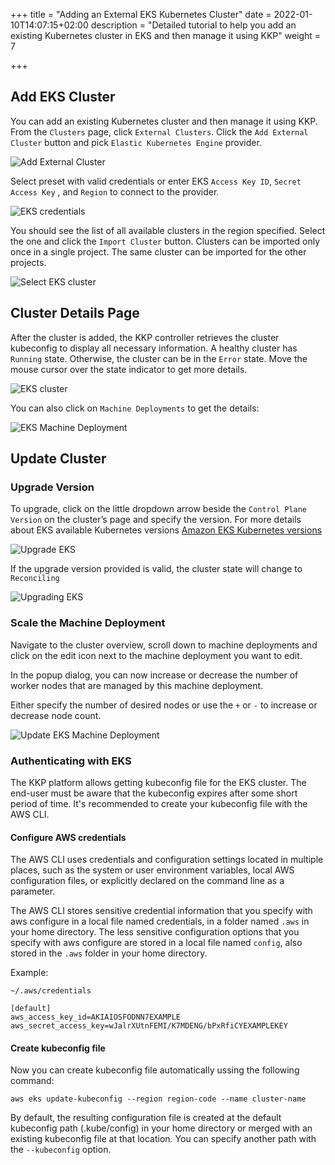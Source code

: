 +++
title = "Adding an External EKS Kubernetes Cluster"
date = 2022-01-10T14:07:15+02:00
description = "Detailed tutorial to help you add an existing Kubernetes cluster in EKS and then manage it using KKP"
weight = 7

+++

## Add EKS Cluster

You can add an existing Kubernetes cluster and then manage it using KKP.
From the `Clusters` page, click `External Clusters`. Click the `Add External Cluster` button and pick `Elastic Kubernetes Engine` provider.

![Add External Cluster](/img/kubermatic/v2.21/tutorials/external_clusters/add_external_cluster.png "Add External Cluster")

Select preset with valid credentials or enter EKS `Access Key ID`, `Secret Access Key` , and `Region` to connect to the provider.

![EKS credentials](/img/kubermatic/v2.21/tutorials/external_clusters/eks_credentials.png "EKS credentials")

You should see the list of all available clusters in the region specified. Select the one and click the `Import Cluster` button. Clusters can be imported only once in a single project. The same cluster can be imported for the other projects.

![Select EKS cluster](/img/kubermatic/v2.21/tutorials/external_clusters/select_eks_cluster.png "Select EKS cluster")

## Cluster Details Page

After the cluster is added, the KKP controller retrieves the cluster kubeconfig to display all necessary information.
A healthy cluster has `Running` state. Otherwise, the cluster can be in the `Error` state. Move the mouse cursor over the state indicator to get more details.

![EKS cluster](/img/kubermatic/v2.21/tutorials/external_clusters/eks.png "EKS cluster")

You can also click on `Machine Deployments` to get the details:

![EKS Machine Deployment](/img/kubermatic/v2.21/tutorials/external_clusters/eks_machine_deployments.png "EKS Machine Deployment")

## Update Cluster

### Upgrade Version

To upgrade, click on the little dropdown arrow beside the `Control Plane Version` on the cluster’s page and specify the version. For more details about EKS available Kubernetes versions
[Amazon EKS Kubernetes versions](https://docs.aws.amazon.com/eks/latest/userguide/kubernetes-versions.html "Amazon EKS Kubernetes versions")

![Upgrade EKS](/img/kubermatic/v2.21/tutorials/external_clusters/upgrade_eks.png "Upgrade EKS")

If the upgrade version provided is valid, the cluster state will change to `Reconciling`

![Upgrading EKS](/img/kubermatic/v2.21/tutorials/external_clusters/eks_reconciling.png "Upgrading EKS")


### Scale the Machine Deployment

Navigate to the cluster overview, scroll down to machine deployments and click on the edit icon next to the machine deployment you want to edit.

In the popup dialog, you can now increase or decrease the number of worker nodes that are managed by this machine deployment.

Either specify the number of desired nodes or use the `+` or `-` to increase or decrease node count.

![Update EKS Machine Deployment](/img/kubermatic/v2.21/tutorials/external_clusters/update_eks_md.png "Update EKS Machine Deployment")

### Authenticating with EKS

The KKP platform allows getting kubeconfig file for the EKS cluster. The end-user must be aware that the kubeconfig expires
after some short period of time.
It's recommended to create your kubeconfig file with the AWS CLI.

#### Configure AWS credentials

The AWS CLI uses credentials and configuration settings located in multiple places, such as the system or user environment
variables, local AWS configuration files, or explicitly declared on the command line as a parameter.

The AWS CLI stores sensitive credential information that you specify with aws configure in a local file named credentials,
in a folder named `.aws` in your home directory. The less sensitive configuration options that you specify with aws configure
are stored in a local file named `config`, also stored in the `.aws` folder in your home directory.

Example:

`~/.aws/credentials`

```
[default]
aws_access_key_id=AKIAIOSFODNN7EXAMPLE
aws_secret_access_key=wJalrXUtnFEMI/K7MDENG/bPxRfiCYEXAMPLEKEY
```

#### Create kubeconfig file

Now you can create kubeconfig file automatically ussing the following command:

```
aws eks update-kubeconfig --region region-code --name cluster-name
```

By default, the resulting configuration file is created at the default kubeconfig path (.kube/config) in your home directory
or merged with an existing kubeconfig file at that location. You can specify another path with the `--kubeconfig` option.


